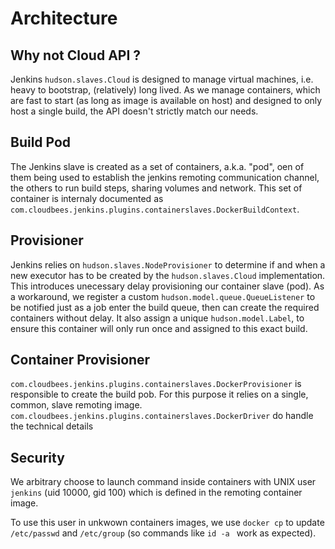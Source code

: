# Architecture

## Why not Cloud API ?

Jenkins `hudson.slaves.Cloud` is designed to manage virtual machines, i.e. heavy to bootstrap, (relatively) long lived. 
As we manage containers, which are fast to start (as long as image is available on host) and designed to only host a single build,
the API doesn't strictly match our needs.

## Build Pod

The Jenkins slave is created as a set of containers, a.k.a. "pod", oen of them being used to establish the jenkins remoting 
communication channel, the others to run build steps, sharing volumes and network. This set of container is internaly documented
as `com.cloudbees.jenkins.plugins.containerslaves.DockerBuildContext`.

## Provisioner

Jenkins relies on `hudson.slaves.NodeProvisioner` to determine if and when a new executor has to be created by the
`hudson.slaves.Cloud` implementation. This introduces unecessary delay provisioning our container slave (pod).
As a workaround, we register a custom `hudson.model.queue.QueueListener` to be notified just as a job enter the build queue,
then can create the required containers without delay. It also assign a unique `hudson.model.Label`, to ensure this container
will only run once and assigned to this exact build.

## Container Provisioner 

`com.cloudbees.jenkins.plugins.containerslaves.DockerProvisioner` is responsible to create the build pob. For this purpose it
relies on a single, common, slave remoting image. `com.cloudbees.jenkins.plugins.containerslaves.DockerDriver` do handle the 
technical details

## Security

We arbitrary choose to launch command inside containers with UNIX user `jenkins` (uid 10000, gid 100) which is defined in the remoting container image.

To use this  user in unkwown containers images, we use `docker cp` to update `/etc/passwd` and `/etc/group` (so commands like `id -a ` work as expected).




